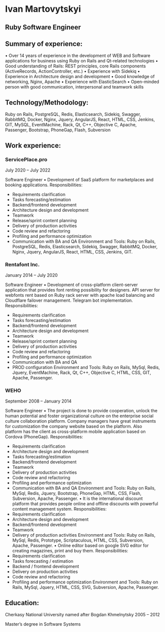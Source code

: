 # Ivan Martovytskyi
## Ruby Software Engineer

## Summary of experience:
• Over 14 years of experience in the development of WEB and Software applications for business using Ruby on Rails and
Qt-related technologies
• Good understanding of Rails: REST principles, core Rails components (ActiveRecords, ActionController, etc.)
• Experience with Sidekiq
• Experience in Architecture design and development
• Good knowledge of networking, Nginx, Apache
• Experience with ElasticSearch
• Open-minded person with good communication, interpersonal and teamwork skills

## Technology/Methodology:
Ruby on Rails, PostgreSQL, Redis, Elasticsearch, Sidekiq, Swagger, RabbitMQ, Docker, Nginx, Jquery, AngularJS, React, HTML,
CSS, Jenkins, GIT, MySQL, EventMachine, Rack, Qt, C++, Objective C, Apache, Passenger, Bootstrap, PhoneGap, Flash,
Subversion

## Work experience:

### ServicePlace.pro
July 2020 – July 2022

Software Engineer
• Development of SaaS platform for marketplaces and booking applications.
Responsibilities:
- Requirements clarification
- Tasks forecasting/estimation
- Backend/frontend development
- Architecture design and development
- Teamwork
- Release/sprint content planning
- Delivery of production activities
- Code review and refactoring
- Profiling and performance optimization
- Communication with BA and QA
Environment and Tools: Ruby on Rails, PostgreSQL, Redis, Elasticsearch, Sidekiq, Swagger,
RabbitMQ, Docker, Nginx, Jquery, AngularJS, React, HTML, CSS, Jenkins, GIT.

### Rentafont Inc.
January 2014 – July 2020

Software Engineer
• Development of cross-platform client-server application that provides font renting
possibility for designers. API server for webfonts rent based on Ruby rack server with
apache load balancing and Cloudflare failover management. Telegram bot
implementation.
Responsibilities:
- Requirements clarification
- Tasks forecasting/estimation
- Backend/frontend development
- Architecture design and development
- Teamwork
- Release/sprint content planning
- Delivery of production activities
- Code review and refactoring
- Profiling and performance optimization
- Communication with BA and QA
- PROD configuration
Environment and Tools: Ruby on Rails, MySql, Redis, Jquery, EventMachine, Rack, Qt, C++,
Objective C, HTML, CSS, GIT, Apache, Passenger.

### WEHO
September 2008 – January 2014

Software Engineer
• The project is done to provide cooperation, unlock the human potential and foster
organizational culture on the enterprise social culture collaboration platform. Company
managers have great instruments for customization the company website based on the
platform. Also platform has the client as cross-platform mobile application based on
Cordova (PhoneGap).
Responsibilities:
- Requirements clarification
- Architecture design and development
- Tasks forecasting/estimation
- Backend/frontend development
- Teamwork
- Delivery of production activities
- Code review and refactoring
- Profiling and performance optimization
- Communication with BA and QA
Environment and Tools: Ruby on Rails, MySql, Redis, Jquery, Bootstrap, PhoneGap, HTML,
CSS, Flash, Subversion, Apache, Passenger.
• It is the international discount platform that provides people online and offline discounts
with powerful content management system.
Responsibilities:
- Requirements clarification
- Architecture design and development
- Backend/frontend development
- Teamwork
- Delivery of production activities
Environment and Tools: Ruby on Rails, MySql, Redis, Prototype, Scriptaculous, HTML, CSS,
Subversion, Apache, Passenger.
• Online editor based on google SVG editor for creating magazines, print and buy them.
Responsibilities:
- Requirements clarification
- Tasks forecasting / estimation
- Backend / frontend development
- Delivery on production activities
- Code review and refactoring
- Profiling and performance optimization
Environment and Tools: Ruby on Rails, MySql, Jquery, HTML, CSS, SVG, Subversion,
Apache, Passenger.


## Education:

Cherkasy National University
named after Bogdan
Khmelnytsky
2005 – 2012

Master’s degree in Software Systems